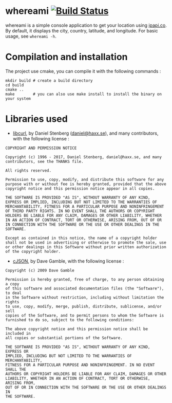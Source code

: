 # whereami [![Build Status](https://travis-ci.org/corenting/whereami.svg?branch=master)](https://travis-ci.org/corenting/whereami)

whereami is a simple console application to get your location using [ipapi.co](https://ipapi.co/). By default, it displays the city, country, latitude, and longitude.
For basic usage, see ```whereami -h```.

# Compilation and installation

The project use cmake, you can compile it with the following commands :
```
mkdir build # create a build directory
cd build
cmake ..
make        # you can also use make install to install the binary on your system
```

# Libraries used
- [libcurl](https://github.com/curl/curl), by Daniel Stenberg (daniel@haxx.se), and many contributors, with the following license :
```
COPYRIGHT AND PERMISSION NOTICE

Copyright (c) 1996 - 2017, Daniel Stenberg, daniel@haxx.se, and many contributors, see the THANKS file.

All rights reserved.

Permission to use, copy, modify, and distribute this software for any purpose with or without fee is hereby granted, provided that the above copyright notice and this permission notice appear in all copies.

THE SOFTWARE IS PROVIDED "AS IS", WITHOUT WARRANTY OF ANY KIND, EXPRESS OR IMPLIED, INCLUDING BUT NOT LIMITED TO THE WARRANTIES OF MERCHANTABILITY, FITNESS FOR A PARTICULAR PURPOSE AND NONINFRINGEMENT OF THIRD PARTY RIGHTS. IN NO EVENT SHALL THE AUTHORS OR COPYRIGHT HOLDERS BE LIABLE FOR ANY CLAIM, DAMAGES OR OTHER LIABILITY, WHETHER IN AN ACTION OF CONTRACT, TORT OR OTHERWISE, ARISING FROM, OUT OF OR IN CONNECTION WITH THE SOFTWARE OR THE USE OR OTHER DEALINGS IN THE SOFTWARE.

Except as contained in this notice, the name of a copyright holder shall not be used in advertising or otherwise to promote the sale, use or other dealings in this Software without prior written authorization of the copyright holder.
```
- [cJSON](https://github.com/DaveGamble/cJSON), by Dave Gamble, with the following license :
```
Copyright (c) 2009 Dave Gamble

Permission is hereby granted, free of charge, to any person obtaining a copy
of this software and associated documentation files (the "Software"), to deal
in the Software without restriction, including without limitation the rights
to use, copy, modify, merge, publish, distribute, sublicense, and/or sell
copies of the Software, and to permit persons to whom the Software is
furnished to do so, subject to the following conditions:

The above copyright notice and this permission notice shall be included in
all copies or substantial portions of the Software.

THE SOFTWARE IS PROVIDED "AS IS", WITHOUT WARRANTY OF ANY KIND, EXPRESS OR
IMPLIED, INCLUDING BUT NOT LIMITED TO THE WARRANTIES OF MERCHANTABILITY,
FITNESS FOR A PARTICULAR PURPOSE AND NONINFRINGEMENT. IN NO EVENT SHALL THE
AUTHORS OR COPYRIGHT HOLDERS BE LIABLE FOR ANY CLAIM, DAMAGES OR OTHER
LIABILITY, WHETHER IN AN ACTION OF CONTRACT, TORT OR OTHERWISE, ARISING FROM,
OUT OF OR IN CONNECTION WITH THE SOFTWARE OR THE USE OR OTHER DEALINGS IN
THE SOFTWARE.


```
